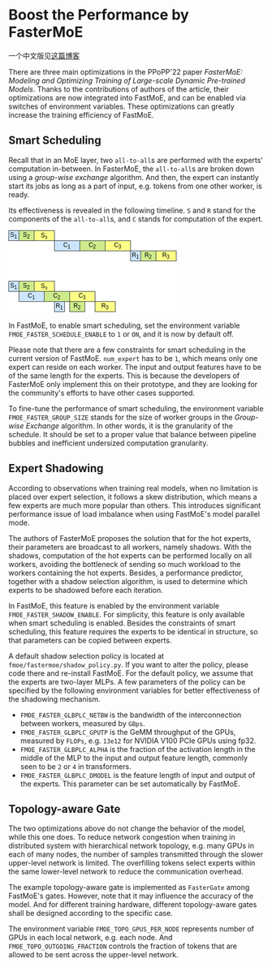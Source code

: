 Boost the Performance by FasterMoE 
===

一个中文版见[这篇博客](https://laekov.com.cn/view/181401)

There are three main optimizations in the PPoPP'22 paper _FasterMoE: Modeling
and Optimizing Training of Large-scale Dynamic Pre-trained Models_. Thanks to
the contributions of authors of the article, their optimizations are now
integrated into FastMoE, and can be enabled via switches of environment
variables. These optimizations can greatly increase the training efficiency of
FastMoE.

## Smart Scheduling

Recall that in an MoE layer, two `all-to-all`s are performed with the experts'
computation in-between. In FasterMoE, the `all-to-all`s are broken down using
a _group-wise exchange_ algorithm. And then, the expert can instantly start
its jobs as long as a part of input, e.g. tokens from one other worker, is
ready.

Its effectiveness is revealed in the following timeline. `S` and `R` stand for
the components of the `all-to-all`s, and `C` stands for computation of the
expert.

![](smartsch.png)

In FastMoE, to enable smart scheduling, set the environment variable `
FMOE_FASTER_SCHEDULE_ENABLE` to `1` or `ON`, and it is now by default off.

Please note that there are a few constraints for smart scheduling in the
current version of FastMoE. `num_expert` has to be `1`, which means only one
expert can reside on each worker. The input and output features have to be of
the same length for the experts. This is because the developers of FasterMoE
only implement this on their prototype, and they are looking for the
community's efforts to have other cases supported.

To fine-tune the performance of smart scheduling, the environment variable
`FMOE_FASTER_GROUP_SIZE` stands for the size of worker groups in the
_Group-wise Exchange_ algorithm. In other words, it is the granularity of the
schedule. It should be set to a proper value that balance between pipeline
bubbles and inefficient undersized computation granularity.

## Expert Shadowing

According to observations when training real models, when no limitation is
placed over expert selection, it follows a skew distribution, which means a few
experts are much more popular than others. This introduces significant
performance issue of load imbalance when using FastMoE's model parallel mode.

The authors of FasterMoE proposes the solution that for the hot experts, their
parameters are broadcast to all workers, namely shadows. With the shadows,
computation of the hot experts can be performed locally on all workers,
avoiding the bottleneck of sending so much workload to the workers containing
the hot experts. Besides, a performance predictor, together with a shadow
selection algorithm, is used to determine which experts to be shadowed before
each iteration.

In FastMoE, this feature is enabled by the environment variable
`FMOE_FASTER_SHADOW_ENABLE`.  For simplicity, this feature is only available
when smart scheduling is enabled. Besides the constraints of smart scheduling,
this feature requires the experts to be identical in structure, so that
parameters can be copied between experts.

A default shadow selection policy is located at
`fmoe/fastermoe/shadow_policy.py`. If you want to alter the policy, please code
there and re-install FastMoE. For the default policy, we assume that the
experts are two-layer MLPs. A few parameters of the policy can be specified by
the following environment variables for better effectiveness of the shadowing
mechanism.

* `FMOE_FASTER_GLBPLC_NETBW` is the bandwidth of the interconnection between
  workers, measured by `GBps`.
* `FMOE_FASTER_GLBPLC_GPUTP` is the GeMM throughput of the GPUs, measured by
  `FLOPs`, e.g. `13e12` for NVIDIA V100 PCIe GPUs using fp32.
* `FMOE_FASTER_GLBPLC_ALPHA` is the fraction of the activation length in the
  middle of the MLP to the input and output feature length, commonly seen to be
`2` or `4` in transformers.
* `FMOE_FASTER_GLBPLC_DMODEL` is the feature length of input and output of the
  experts. This parameter can be set automatically by FastMoE.

## Topology-aware Gate

The two optimizations above do not change the behavior of the model, while this
one does. To reduce network congestion when training in distributed system
with hierarchical network topology, e.g. many GPUs in each of many nodes, the
number of samples transmitted through the slower upper-level network is
limited. The overfilling tokens select experts within the same lower-level
network to reduce the communication overhead.

The example topology-aware gate is implemented as `FasterGate` among FastMoE's
gates. However, note that it may influence the accuracy of the model. And for
different training hardware, different topology-aware gates shall be designed
according to the specific case.

The environment variable `FMOE_TOPO_GPUS_PER_NODE` represents number of GPUs in
each local network, e.g. each node. And `FMOE_TOPO_OUTGOING_FRACTION` controls
the fraction of tokens that are allowed to be sent across the upper-level
network.
